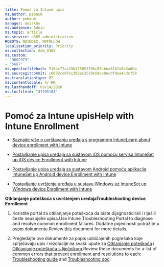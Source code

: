 ```yaml
---
title: Pomoć za Intune upis
ms.author: pebaum
author: pebaum
manager: mnirkhe
ms.audience: Admin
ms.topic: article
ms.service: o365-administration
ROBOTS: NOINDEX, NOFOLLOW
localization_priority: Priority
ms.collection: Adm_O365
ms.custom:
- "9002973"
- "5687"
ms.openlocfilehash: 516ec77ac29b17509f39bc03cbea8fb7a5a8adbb
ms.sourcegitcommit: c6692ce0fa1358ec3529e59ca0ecdfdea4cdc759
ms.translationtype: MT
ms.contentlocale: hr-HR
ms.lasthandoff: 09/14/2020
ms.locfileid: "47705183"
---
```

# <a name="help-with-intune-enrollment"></a><span data-ttu-id="70d82-102">Pomoć za Intune upis</span><span class="sxs-lookup"><span data-stu-id="70d82-102">Help with Intune Enrollment</span></span>


- [<span data-ttu-id="70d82-103">Saznajte više o uvrštavanju uređaja s programom Intune</span><span class="sxs-lookup"><span data-stu-id="70d82-103">Learn about device enrollment with Intune</span></span>](https://docs.microsoft.com/intune/device-enrollment)

- [<span data-ttu-id="70d82-104">Postavljanje upisa uređaja sa sustavom iOS pomoću servisa Intune</span><span class="sxs-lookup"><span data-stu-id="70d82-104">Set up iOS device Enrollment with Intune</span></span>](https://docs.microsoft.com/intune/ios-enroll)

- [<span data-ttu-id="70d82-105">Postavljanje upisa uređaja sa sustavom Android pomoću aplikacije Intune</span><span class="sxs-lookup"><span data-stu-id="70d82-105">Set up Android device Enrollment with Intune</span></span>](https://docs.microsoft.com/intune/android-enroll)

- [<span data-ttu-id="70d82-106">Postavljanje uvrštenja uređaja u sustavu Windows uz Intune</span><span class="sxs-lookup"><span data-stu-id="70d82-106">Set up Windows device Enrollment with Intune</span></span>](https://docs.microsoft.com/intune/windows-enroll)

<span data-ttu-id="70d82-107">**Otklanjanje poteškoća s uvrštenjem uređaja**</span><span class="sxs-lookup"><span data-stu-id="70d82-107">**Troubleshooting device Enrollment**</span></span>

1. <span data-ttu-id="70d82-108">Koristite portal za otklanjanje poteškoća da biste dijagnosticirali i riješili česte neuspjehe upisa.</span><span class="sxs-lookup"><span data-stu-id="70d82-108">Use Intune Troubleshooting Portal to diagnose and resolve common enrollment failures.</span></span> <span data-ttu-id="70d82-109">Dodatne pojedinosti potražite u [ovom](https://docs.microsoft.com/intune/help-desk-operators) dokumentu.</span><span class="sxs-lookup"><span data-stu-id="70d82-109">Review [this](https://docs.microsoft.com/intune/help-desk-operators) document for more details.</span></span>

2. <span data-ttu-id="70d82-110">Pregledajte ove dokumente za popis uobičajenih pogrešaka koje sprječavaju upis i rezolucije na svaki: upute za [Otklanjanje poteškoća](https://support.microsoft.com/help/4469913/troubleshooting-windows-device-enrollment-problems-in-microsoft-intune) i [Otklanjanje poteškoća s liječnikom](https://docs.microsoft.com/intune/troubleshoot-device-enrollment-in-intune).</span><span class="sxs-lookup"><span data-stu-id="70d82-110">Review these documents for a list of common errors that prevent enrollment and resolutions to each: [Troubleshooting guide](https://support.microsoft.com/help/4469913/troubleshooting-windows-device-enrollment-problems-in-microsoft-intune) and [Troubleshooting doc](https://docs.microsoft.com/intune/troubleshoot-device-enrollment-in-intune).</span></span>